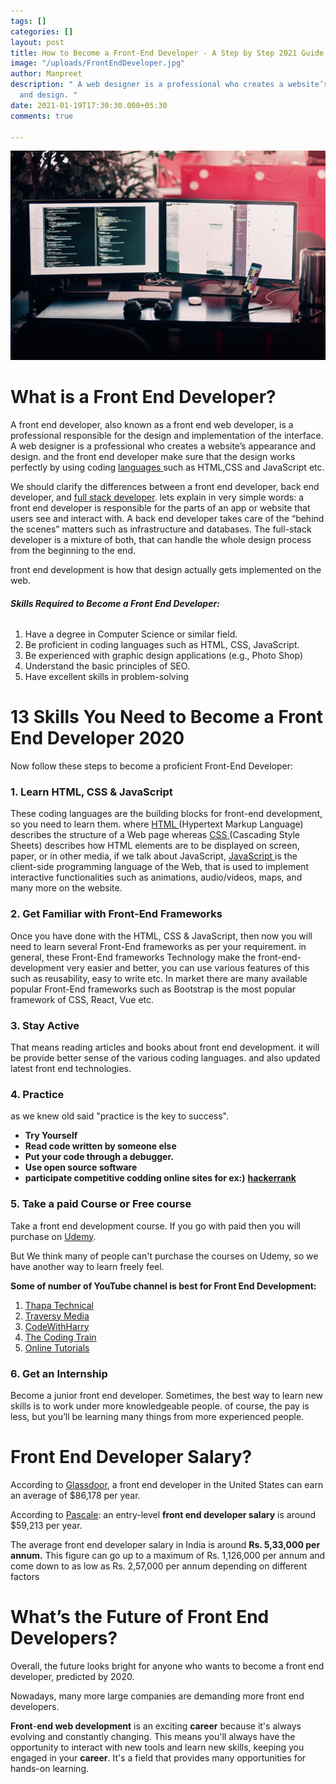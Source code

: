 ```yaml
---
tags: []
categories: []
layout: post
title: How to Become a Front-End Developer - A Step by Step 2021 Guide
image: "/uploads/FrontEndDeveloper.jpg"
author: Manpreet
description: " A web designer is a professional who creates a website’s appearance
  and design. "
date: 2021-01-19T17:30:30.000+05:30
comments: true

---
```

![](/uploads/frontenddeveloper.jpg)

# **What is a Front End Developer?**

A front end developer, also known as a front end web developer, is a professional responsible for the design and implementation of the interface. A web designer is a professional who creates a website’s appearance and design. and the front end developer make sure that the design works perfectly by using coding [languages ](https://www.w3schools.com/ "langauges")such as HTML,CSS and JavaScript etc.

We should clarify the differences between a front end developer, back end developer, and [full stack developer](https://www.w3schools.com/whatis/whatis_fullstack_js.asp "full stack developer."). lets explain in very simple words: a front end developer is responsible for the parts of an app or website that users see and interact with. A back end developer takes care of the “behind the scenes” matters such as infrastructure and databases. The full-stack developer is a mixture of both, that can handle the whole design process from the beginning to the end.

front end development is how that design actually gets implemented on the web.

###### **Skills Required to Become a Front End Developer:**

1. Have a degree in Computer Science or similar field.
2. Be proficient in coding languages such as HTML, CSS, JavaScript.
3. Be experienced with graphic design applications (e.g., Photo Shop)
4. Understand the  basic principles of SEO.
5. Have excellent skills in problem-solving

# **13 Skills You Need to Become a Front End** **Developer 2020**

Now follow these steps to become a proficient Front-End Developer:

### 1.  Learn HTML, CSS & JavaScript

These coding languages are the building blocks for front-end development, so you need to learn them. where [HTML ](https://www.w3schools.com/html/default.asp "Hypertext Markup Language")(Hypertext Markup Language) describes the structure of a Web page whereas [CSS ](https://www.w3schools.com/css/default.asp "Cascading Style Sheets")(Cascading Style Sheets) describes how HTML elements are to be displayed on screen, paper, or in other media, if we talk about JavaScript, [JavaScript ](https://www.w3schools.com/js/default.asp "Javascript")is the client-side programming language of the Web, that is used to implement interactive functionalities such as animations, audio/videos, maps, and many more on the website.

### 2. Get Familiar with Front-End Frameworks

Once you have done with the HTML, CSS & JavaScript, then now you will need to learn several Front-End frameworks as per your requirement. in general, these Front-End frameworks  Technology make the front-end-development very easier  and better, you can use various features of this such as reusability, easy to write etc. In market there are many available popular Front-End frameworks  such as Bootstrap is the most popular framework of CSS, React, Vue etc.

### 3. Stay Active

That means reading articles and books about front end development. it will be provide better sense of the various coding languages. and also updated latest front end technologies.

### 4. Practice

as we knew old said "practice is the key to success".

* **Try Yourself**
* **Read code written by someone else**
* **Put your code through a debugger.**
* **Use open source software**
* **participate competitive codding online sites for ex:)** [**hackerrank**](https://www.hackerrank.com/ "HackeRrank")

### 5. Take a paid Course or Free course

Take a front end development course. If you go with paid then you will purchase on [Udemy](https://www.udemy.com/ "Udemy").

But We think many of people can't purchase the courses on Udemy, so we have another way to learn freely feel.

**Some of number of YouTube channel is best for Front End Development:**

1. [Thapa Technical](https://www.youtube.com/channel/UCwfaAHy4zQUb2APNOGXUCCA "Thapa Technical")
2. [Traversy Media](https://www.youtube.com/user/TechGuyWeb "Traversy Media ")
3. [CodeWithHarry](https://www.youtube.com/channel/UCeVMnSShP_Iviwkknt83cww "CodeWithHarry")
4. [The Coding Train](https://www.youtube.com/user/shiffman "The Coding Train")
5. [Online Tutorials](https://www.youtube.com/channel/UCbwXnUipZsLfUckBPsC7Jog "Online Tutorials")

### 6. Get an Internship

Become a junior front end developer. Sometimes, the best way to learn new skills is to work under more knowledgeable people. of course, the pay is less, but  you’ll be learning many things  from more experienced people.

# **Front End Developer Salary?**

According to [Glassdoor](https://www.glassdoor.co.in/Salaries/india-front-end-developer-salary-SRCH_IL.0,5_IN115_KO6,25.htm "Glassdoor"), a front end developer in the United States can earn an average of $86,178 per year.

According to [Pascale](https://www.payscale.com/research/IN/Job=Front_End_Developer_%2F_Engineer/Salary "Pascale"): an entry-level **front end developer salary** is around $59,213 per year.

The average front end developer salary in India is around **Rs. 5,33,000 per annum.** This figure can go up to a maximum of Rs. 1,126,000 per annum and come down to as low as Rs. 2,57,000 per annum depending on different factors

# **What’s the Future of Front End Developers?**

Overall, the future looks bright for anyone who wants to become a front end developer, predicted by 2020.

Nowadays, many more large companies are demanding more front end developers.

**Front**-**end web development** is an exciting **career** because it's always evolving and constantly changing. This means you'll always have the opportunity to interact with new tools and learn new skills, keeping you engaged in your **career**. It's a field that provides many opportunities for hands-on learning.